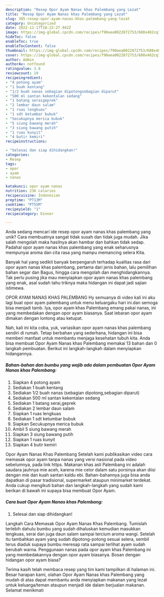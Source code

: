 ```yaml
---
description: "Resep Opor Ayam Nanas khas Palembang yang Lezat"
title: "Resep Opor Ayam Nanas khas Palembang yang Lezat"
slug: 385-resep-opor-ayam-nanas-khas-palembang-yang-lezat
category: Uncategorized
date: 2022-11-17T18:22:27.942Z
image: https://img-global.cpcdn.com/recipes/f90aea0022872753/680x482cq70/opor-ayam-nanas-khas-palembang-foto-resep-utama.jpg
hideToc: false
enableToc: true
enableTocContent: false
thumbnail: https://img-global.cpcdn.com/recipes/f90aea0022872753/680x482cq70/opor-ayam-nanas-khas-palembang-foto-resep-utama.jpg
cover: https://img-global.cpcdn.com/recipes/f90aea0022872753/680x482cq70/opor-ayam-nanas-khas-palembang-foto-resep-utama.jpg
author: Admin
authorAv: notfound
ratingvalue: 3.8
reviewcount: 19
recipeingredient:
- "4 potong ayam"
- "1 buah kentang"
- "1/2 buah nanas sebagian dipotongsebagian diparut"
- "500 ml santan kekentalan sedang"
- "1 batang seraigeprek"
- "2 lembar daun salam"
- "1 ruas lengkuas"
- "1 sdt ketumbar bubuk"
- "Secukupnya merica bubuk"
- "5 siung bawang merah"
- "3 siung bawang putih"
- "1 ruas kunyit"
- "4 butir kemiri"
recipeinstructions:

- "Selesai dan siap dihidangkan!"
categories:
- Resep
tags:
- opor
- ayam
- nanas

katakunci: opor ayam nanas 
nutrition: 236 calories
recipecuisine: Indonesian
preptime: "PT13M"
cooktime: "PT55M"
recipeyield: "1"
recipecategory: Dinner

---
```





Anda sedang mencari ide resep opor ayam nanas khas palembang yang unik? Cara membuatnya sangat tidak susah dan tidak juga mudah. Jika salah mengolah maka hasilnya akan hambar dan bahkan tidak sedap. Padahal opor ayam nanas khas palembang yang enak seharusnya mempunyai aroma dan cita rasa yang mampu memancing selera Kita.





Banyak hal yang sedikit banyak berpengaruh terhadap kualitas rasa dari opor ayam nanas khas palembang, pertama dari jenis bahan, lalu pemilihan bahan segar dan Bagus, hingga cara mengolah dan menghidangkannya. Tak perlu pusing jika mau menyiapkan opor ayam nanas khas palembang yang enak,      asal sudah tahu triknya maka hidangan ini dapat jadi sajian istimewa.














OPOR AYAM NANAS KHAS PALEMBANG Hy semuanya di video kali ini aku lagi buat opor ayam palembang untuk menu keluargaku hari ini.dan semoga bisa menjadi tamb. Iya, opor ayam khas Palembang emang pakai nanas, ini yang membedakan dengan opor ayam biasanya. Saat lebaran opor ayam dimakan dengan lontong atau ketupat.






Nah, kali ini kita coba, yuk, variasikan opor ayam nanas khas palembang sendiri di rumah. Tetap berbahan yang sederhana, hidangan ini bisa memberi manfaat untuk membantu menjaga kesehatan tubuh kita. Anda bisa membuat Opor Ayam Nanas khas Palembang memakai 13 bahan dan 0 langkah pembuatan. Berikut ini langkah-langkah dalam menyiapkan hidangannya.

<!--inarticleads1-->

##### Bahan-bahan dan bumbu yang wajib ada dalam pembuatan Opor Ayam Nanas khas Palembang:

1. Siapkan 4 potong ayam
1. Sediakan 1 buah kentang
1. Sediakan 1/2 buah nanas (sebagian dipotong,sebagian diparut)
1. Sediakan 500 ml santan kekentalan sedang
1. Sediakan 1 batang serai,geprek
1. Sediakan 2 lembar daun salam
1. Siapkan 1 ruas lengkuas
1. Sediakan 1 sdt ketumbar bubuk
1. Siapkan Secukupnya merica bubuk
1. Ambil 5 siung bawang merah
1. Siapkan 3 siung bawang putih
1. Siapkan 1 ruas kunyit
1. Siapkan 4 butir kemiri


Opor Ayam Nanas Khas Palembang Setelah kami publikasikan video cara memasak opor ayam tanpa nanas yang versi nasional pada video sebelumnya, pada link https. Makanan khas asli Palembang ini adalah saudara jauhnya mie aceh, karena mie celor dalam satu porsinya akan diisi dengan mie dan kuah santan kaldu ebi. Bahan-bahannya juga bisa anda dapatkan di pasar tradisional, supermarket ataupun minimarket terdekat. Anda cukup mengikuti bahan dan langkah-langkah yang sudah kami berikan di bawah ini supaya bisa membuat Opor Ayam. 

<!--inarticleads2-->

##### Cara buat Opor Ayam Nanas khas Palembang:


1. Selesai dan siap dihidangkan!

Langkah Cara Memasak Opor Ayam Nanas Khas Palembang. Tumislah terlebih dahulu bumbu yang sudah dihaluskan kemudian masukkan lengkuas, serai dan juga daun salam sampai tercium aroma wangi. Setelah itu tambahkan ayam yang sudah dipotong-potong sesuai selera, sembil terus diaduk supaya bumbu meresap rata sampai terlihat ayam sudah berubah warna. Penggunaan nanas pada opor ayam khas Palembang ini yang membedakannya dengan opor ayam biasanya. Bosan dengan hidangan opor ayam biasa? 

Terima kasih telah membaca resep yang tim kami tampilkan di halaman ini. Besar harapan kami, olahan Opor Ayam Nanas khas Palembang yang mudah di atas dapat membantu anda menyiapkan makanan yang lezat untuk keluarga/teman ataupun menjadi ide dalam berjualan makanan. Selamat menikmati
